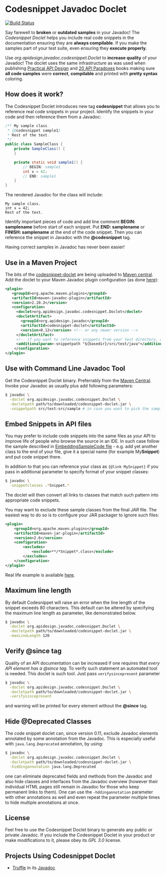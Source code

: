 # Codesnippet Javadoc Doclet

[![Build Status](https://travis-ci.org/jtulach/codesnippet4javadoc.svg?branch=master)](https://travis-ci.org/jtulach/codesnippet4javadoc)

Say farewell to **broken** or **outdated samples** in your Javadoc! The *Codesnippet Doclet* helps you include real code snippets in the documentation ensuring they are **always compilable**. If you make the samples part of your test suite, even ensuring they **execute properly**.

Use *org.apidesign.javadoc.codesnippet.Doclet* to **increase quality** of your Javadoc! The doclet uses the same infrastructure as was used when publishing [Practical API Design](http://practical.apidesign.org) and [20 API Paradoxes](http://buy.apidesign.org) books making sure **all code samples** were **correct**, **compilable** and printed with **pretty syntax** coloring.

## How does it work?

The Codesnippet Doclet introduces new tag **codesnippet** that allows you to reference real code snippets in your project. Identify the snippets in your code and then reference them from a Javadoc:

```java
/** My sample class.
 * {@codesnippet sample1}
 * Rest of the text.
 */
public class SampleClass {
    private SampleClass() {
    }

    private static void sample1() {
        // BEGIN: sample1
        int x = 42;
        // END: sample1
    }
}
```

The rendered Javadoc for the class will include:
```
My sample class.
int x = 42;
Rest of the text.
```

Identify important pieces of code and add line comment **BEGIN: samplename** before start of each snippet. Put **END: samplename** or **FINISH: samplename** at the end of the code snippet. Then you can reference the snippet in Javadoc with
the **@codesnippet** tag.

Having correct samples in Javadoc has never been easier!

## Use in a Maven Project

The bits of the [codesnippet-doclet](http://search.maven.org/#search%7Cga%7C1%7Ca%3A%22codesnippet-doclet%22)
are being uploaded to [Maven central](http://search.maven.org/#search%7Cga%7C1%7Ca%3A%22codesnippet-doclet%22).
Add the doclet to your Maven Javadoc plugin configuration
(as done [here](https://github.com/jtulach/codesnippet4javadoc/commit/16fd9cf7114d9ddc087cb3c0fcaec3d44acb2ed2#diff-74a104b8e241b27d093230d1c9a23dc4R16)):

```xml
<plugin>
   <groupId>org.apache.maven.plugins</groupId>
   <artifactId>maven-javadoc-plugin</artifactId>
   <version>2.10.3</version>
   <configuration>
     <doclet>org.apidesign.javadoc.codesnippet.Doclet</doclet>
     <docletArtifact>
       <groupId>org.apidesign.javadoc</groupId>
       <artifactId>codesnippet-doclet</artifactId>
       <version>0.12</version> <!-- or any newer version -->
     </docletArtifact>
     <!-- if you want to reference snippets from your test directory, also include -->
     <additionalparam>-snippetpath "${basedir}/src/test/java"</additionalparam>
    </configuration>
</plugin>
```


## Use with Command Line Javadoc Tool

Get the Codesnippet Doclet binary. Preferrably from the [Maven Central](http://search.maven.org/#search|ga|1|codesnippet-doclet). Invoke your Javadoc as usually plus add following parameters:

```bash
$ javadoc \
  -doclet org.apidesign.javadoc.codesnippet.Doclet \
  -docletpath path/to/downloaded/codesnippet-doclet.jar \
  -snippetpath src/test:src/sample # in case you want to pick the samples from other locations as well
```

## Embed Snippets in API files

You may prefer to include code snippets into the same files as your API to
improve life of people who browse the source in an IDE. In such case follow
the sample described in [EmbeddingSampleCode file](https://github.com/jtulach/codesnippet4javadoc/blob/515fdd141c8caed9d86afce859afb15a81054f7f/testing/src/main/java/org/apidesign/javadoc/testing/EmbeddingSampleCode.java) - e.g. add yet another
class to the end of your file, give it a special name (for example My**Snippet**)
and put code snippet there.

In addition to that you can reference your class as `{@link MySnippet}` if you
pass in additional parameter to specify format of your snippet classes:
```bash
$ javadoc \
  -snippetclasses .*Snippet.*
```
The doclet will then convert all links to classes that match such pattern
into appropriate code snippets.

You may want to exclude these sample classes from the final *JAR* file. The
easiest way to do so is to configure your JAR packager to ignore such files:
```xml
<plugin>
    <groupId>org.apache.maven.plugins</groupId>
    <artifactId>maven-jar-plugin</artifactId>
    <version>2.6</version>
    <configuration>
        <excludes>
            <exclude>**/*Snippet*.class</exclude>
        </excludes>
    </configuration>
</plugin>
```
Real life example is available [here](https://github.com/jtulach/codesnippet4javadoc/blob/515fdd141c8caed9d86afce859afb15a81054f7f/testing/pom.xml#L45).

## Maximum line length
By default Codesnippet will raise an error when the line length of the snippet exceeds 80 characters. This default
can be altered by specifying the maximum line length as parameter, like demonstrated below.
```bash
$ javadoc \
  -doclet org.apidesign.javadoc.codesnippet.Doclet \
  -docletpath path/to/downloaded/codesnippet-doclet.jar \
  -maxLineLength 120
```

## Verify @since tag

Quality of an API documentation can be increased if one requires that
*every API element has a @since tag*. To verify such statement
an automated tool is needed. This doclet is such tool. Just pass
`verifysincepresent` parameter
```bash
$ javadoc \
  -doclet org.apidesign.javadoc.codesnippet.Doclet \
  -docletpath path/to/downloaded/codesnippet-doclet.jar \
  -verifysincepresent
```
and warning will be printed for every element without the **@since** tag.

## Hide @Deprecated Classes

The code snippet doclet can, since version 0.11, exclude Javadoc elements annotated by some annotation from the Javadoc.
This is especially useful with `java.lang.Deprecated` annotation, by using:

```bash
$ javadoc \
  -doclet org.apidesign.javadoc.codesnippet.Doclet \
  -docletpath path/to/downloaded/codesnippet-doclet.jar \
  -hiddingannotation java.lang.Deprecated
```

one can eliminate deprecated fields and methods from the Javadoc and also hide classes and interfaces from the Javadoc
overview (however their individual HTML pages still remain in Javadoc for those who keep permanent links to them). One
can use the `-hddingannotation` parameter with other annotations as well and even repeat the parameter multiple times
to hide multiple annotations at once.

## License

Feel free to use the Codesnippet Doclet binary to generate any public or private Javadoc. If you include the Codesnippet Doclet in your product or make modifications to it, please obey its *GPL 3.0* license.

## Projects Using Codesnippet Doclet

* [Truffle](https://github.com/graalvm/truffle) in its [Javadoc](http://lafo.ssw.uni-linz.ac.at/javadoc/truffle/latest/)
